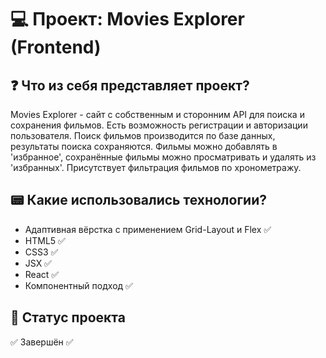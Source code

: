 # 💻 Проект: Movies Explorer (Frontend)

## ❓ Что из себя представляет проект?
Movies Explorer - сайт с собственным и сторонним API для поиска и сохранения фильмов. Есть возможность регистрации и авторизации пользователя. Поиск фильмов производится по базе данных, результаты поиска сохраняются. Фильмы можно добавлять в 'избранное', сохранённые фильмы можно просматривать и удалять из 'избранных'. Присутствует фильтрация фильмов по хронометражу.

## 📟 Какие использовались технологии?
* Адаптивная вёрстка с применением Grid-Layout и Flex ✅
* HTML5 ✅
* CSS3 ✅
* JSX ✅
* React ✅
* Компонентный подход ✅

## 🎯 Cтатус проекта
✅ Завершён ✅

